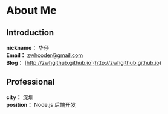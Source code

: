 # About Me

## Introduction

**nickname：** 华仔<br/>
**Email：** <zwhcoder@gmail.com><br/>
**Blog：** [http://zwhgithub.github.io](http://zwhgithub.github.io)

## Professional

**city：** 深圳<br/>
**position：** Node.js 后端开发<br/>

